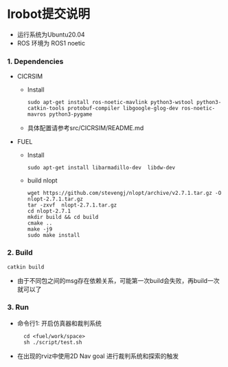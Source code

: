 # Irobot提交说明

- 运行系统为Ubuntu20.04
- ROS 环境为 ROS1 noetic

###  1. Dependencies

- CICRSIM

  - Install

    ```shell
    sudo apt-get install ros-noetic-mavlink python3-wstool python3-catkin-tools protobuf-compiler libgoogle-glog-dev ros-noetic-mavros python3-pygame
    ```

  - 具体配置请参考src/CICRSIM/README.md

- FUEL

  - Install

    ```shell
    sudo apt-get install libarmadillo-dev  libdw-dev
    ```

  - build nlopt 

    ```shell
    wget https://github.com/stevengj/nlopt/archive/v2.7.1.tar.gz -O nlopt-2.7.1.tar.gz
    tar -zxvf  nlopt-2.7.1.tar.gz
    cd nlopt-2.7.1 
    mkdir build && cd build
    cmake ..
    make -j9
    sudo make install 
    ```

### 2. Build

   ``` shell
  catkin build
   ```
   
- 由于不同包之间的msg存在依赖关系，可能第一次build会失败，再build一次就可以了


###  3. Run

- 命令行1: 开启仿真器和裁判系统

  ``` shell
    cd <fuel/work/space>
	sh ./script/test.sh
  ```


- 在出现的rviz中使用2D Nav goal 进行裁判系统和探索的触发
